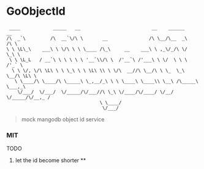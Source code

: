 GoObjectId
=====

     ____            _____   __                          __    ______      __
    /\  _`\         /\  __`\/\ \       __               /\ \__/\__  _\    /\ \
    \ \ \L\_\    ___\ \ \/\ \ \ \____ /\_\     __    ___\ \ ,_\/_/\ \/    \_\ \
     \ \ \L_L   / __`\ \ \ \ \ \ '__`\\/\ \  /'__`\ /'___\ \ \/  \ \ \    /'_` \
      \ \ \/, \/\ \L\ \ \ \_\ \ \ \L\ \\ \ \/\  __//\ \__/\ \ \_  \_\ \__/\ \L\ \
       \ \____/\ \____/\ \_____\ \_,__/_\ \ \ \____\ \____\\ \__\ /\_____\ \___,_\
        \/___/  \/___/  \/_____/\/___//\ \_\ \/____/\/____/ \/__/ \/_____/\/__,_ /
                                      \ \____/
                                       \/___/


> mock mangodb object id service

### MIT

TODO 
1. let the id become shorter **